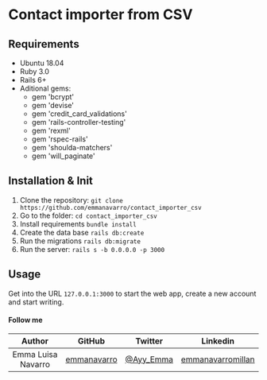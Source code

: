 # Contact importer from CSV

## Requirements

- Ubuntu 18.04
- Ruby 3.0
- Rails 6+
- Aditional gems:
  * gem 'bcrypt'
  * gem 'devise'
  * gem 'credit_card_validations'
  * gem 'rails-controller-testing'
  * gem 'rexml'
  * gem 'rspec-rails'
  * gem 'shoulda-matchers'
  * gem 'will_paginate'

## Installation & Init

1. Clone the repository: `git clone https://github.com/emmanavarro/contact_importer_csv`
2. Go to the folder: `cd contact_importer_csv`
3. Install requirements `bundle install`
4. Create the data base `rails db:create`
5. Run the migrations `rails db:migrate`
6. Run the server: `rails s -b 0.0.0.0 -p 3000`

## Usage

Get into the URL `127.0.0.1:3000` to start the web app, create a new account and start writing.

#### Follow me

| Author | GitHub | Twitter | Linkedin |
| :---: | :---: | :---: | :---: |
| Emma Luisa Navarro | [emmanavarro](https://github.com/emmanavarro) | [@Ayy_Emma](https://twitter.com/Ayy_Emma) | [emmanavarromillan](https://www.linkedin.com/in/emmanavarromillan) |
